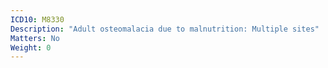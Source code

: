 ```yaml
---
ICD10: M8330
Description: "Adult osteomalacia due to malnutrition: Multiple sites"
Matters: No
Weight: 0
---
```


